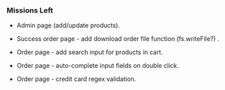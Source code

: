 ### Missions Left

- Admin page (add/update products).


- Success order page - add download order file function (fs.writeFile?) .
- Order page - add search input for products in cart.
- Order page - auto-complete input fields on double click.
- Order page - credit card regex validation.

